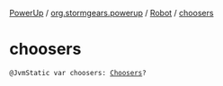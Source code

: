 [PowerUp](../../index.md) / [org.stormgears.powerup](../index.md) / [Robot](index.md) / [choosers](./choosers.md)

# choosers

`@JvmStatic var choosers: `[`Choosers`](../../org.stormgears.powerup.subsystems.dsio/-choosers/index.md)`?`